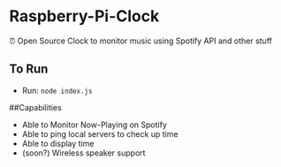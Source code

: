 # Raspberry-Pi-Clock
⏰ Open Source Clock to monitor music using Spotify API and other stuff

## To Run
 - Run:
`node index.js`

##Capabilities
 * Able to Monitor Now-Playing on Spotify
 * Able to ping local servers to check up time
 * Able to display time
 * (soon?) Wireless speaker support
